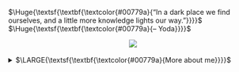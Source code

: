 <!--
Hello developer, in this readme you will find a simple html tag used to insert images and links. For the text, Latex text marking and editing was used, If you access it on a cell phone you will see that the text is extended, however, to work better on computer screens, the text was configured (cropped) to appear better on larger screens. Gihub's Markdown accepts the Latex text editor syntax, which made it possible to make the text blue, symbolizing the color of the Blue Lightsaber, one of the most predominant colors, blue sabers are the most common throughout the Jedi Order. Its color signifies righteousness and bravery, as well as the user's strong “spiritual alignment” with the crystal.

 If you are here and can contribute in a better way, Feel free and to let me know, and if you like the idea, share it with your friends!

                                                           A strong hug

-->

<!--Quote from Master Yoda-->
$\Huge{\textsf{\textbf{\textcolor{#00779a}{“In a dark place we find ourselves, and a little more knowledge lights our way.”}}}}$ 
$\Huge{\textsf{\textbf{\textcolor{#00779a}{– Yoda}}}}$

<!--My hystory in the starwars-->
<div align=center>
  <p>
    <img src="https://github.com/1993bio/1993bio/assets/63024586/1f61f043-ba08-4cb8-aed1-a9eeadd0e1d0" width="550">
  </p>
</div>

<!-- My github status
<div align=center>
<a href="https://github.com/1993bio">
<img height = 150em align="left" src="https://github-readme-stats.vercel.app/api? username=1993bio&theme=shadow_blue&border_radius=4.5&show_icons=true&include_all_commits=true&count_private=true"/>
<img height = 150em align="rihgt" src="https://github-readme-stats.vercel.app/api/top-langs/?username=1993bio&layout=compact&theme=shadow_blue&border_radius=1.5&show_icons=true&langs_count=8&card_width=110"/>
</div>
-->

<!-- More details tab-->
<details>
  <summary>$\LARGE{\textsf{\textbf{\textcolor{#00779a}{More about me}}}}$</summary> 
  
<p></p>

<!-- My bio and career, written in latex -->
:mortar_board: $\normalsize{\textsf{\textbf{\textcolor{#00779a}{I am 30 years old, I have a degree in biology and a master's degree in genetics with an emphasis on bioinformatics.}}}}$ $\normalsize{\textsf{\textbf{\textcolor{#00779a}{Throughout my degree in biology I was involved in genomic data analysis and statistics.}}}}$
$\normalsize{\textsf{\textbf{\textcolor{#00779a}{In my Undergraduate thesis I worked on the development of machine learning models applied to the medical diagnosis of}}}}$
$\normalsize{\textsf{\textbf{\textcolor{#00779a}{various diseases. During my master's degree I was involved in mutation analysis and transcriptomic data, where I was able}}}}$ $\normalsize{\textsf{\textbf{\textcolor{#00779a}{to develop my skills in data science}}}}$ 

<p></p>

:penguin: $\normalsize{\textsf{\textbf{\textcolor{#00779a}{I started programming at a very young age during high school, when I began exploring Linux systems in a technical}}}}$
$\normalsize{\textsf{\textbf{\textcolor{#00779a}{course. Since then I've been improving my knowledge and applying it to real-life problems.}}}}$

<p></p>

:computer: $\normalsize{\textsf{\textbf{\textcolor{#00779a}{I am currently developing web systems for personal projects that were shelved and other colabs as a freelancer.}}}}$
$\normalsize{\textsf{\textbf{\textcolor{#00779a}{I am also planning the material for a book I'm writing about autonomous processes in bioinformatics routines.}}}}$

<p></p>

##
<!--My skills img-->
$\LARGE{\textsf{\textbf{\textcolor{#00779a}{My technical skills}}}}$
<div style="display: inline_block"><br>
  <img align="center" alt="Andre-Python" height="30" width="40" src="https://raw.githubusercontent.com/devicons/devicon/master/icons/python/python-original.svg">
  <img align="center" alt="Andre-Django" height="30" width="40" src="https://raw.githubusercontent.com/devicons/devicon/master/icons/django/django-plain.svg">
  <img align="center" alt="Andre-Js" height="30" width="40" src="https://raw.githubusercontent.com/devicons/devicon/master/icons/javascript/javascript-plain.svg">
  <img align="center" alt="Andre-Ts" height="30" width="40" src="https://raw.githubusercontent.com/devicons/devicon/master/icons/typescript/typescript-plain.svg">
  <img align="center" alt="Andre-React" height="30" width="40" src="https://raw.githubusercontent.com/devicons/devicon/master/icons/react/react-original.svg">
  <img align="center" alt="Andre-Node" height="30" width="40" src="https://raw.githubusercontent.com/devicons/devicon/master/icons/nodejs/nodejs-original.svg">
  <img align="center" alt="Andre-HTML" height="30" width="40" src="https://raw.githubusercontent.com/devicons/devicon/master/icons/html5/html5-original.svg">
  <img align="center" alt="Andre-CSS" height="30" width="40" src="https://raw.githubusercontent.com/devicons/devicon/master/icons/css3/css3-original.svg">
  <img align="center" alt="Andre-BS" height="30" width="40" src="https://raw.githubusercontent.com/devicons/devicon/master/icons/bootstrap/bootstrap-plain.svg">
  <img align="center" alt="Andre-jupyter" height="30" width="40" src="https://raw.githubusercontent.com/devicons/devicon/master/icons/jupyter/jupyter-original-wordmark.svg">
  <img align="center" alt="Andre-TUX_Linux" height="30" width="40" src="https://raw.githubusercontent.com/devicons/devicon/master/icons/linux/linux-original.svg">
  <img align="center" alt="Andre-MATLAB" height="30" width="40" src="https://raw.githubusercontent.com/devicons/devicon/master/icons/matlab/matlab-original.svg">
  <img align="center" alt="Andre-MySQL" height="30" width="40" src="https://raw.githubusercontent.com/devicons/devicon/master/icons/mysql/mysql-original.svg">
  <img align="center" alt="Andre-numpy" height="30" width="40" src="https://raw.githubusercontent.com/devicons/devicon/master/icons/numpy/numpy-original.svg">
  <img align="center" alt="Andre-pandas" height="30" width="40" src="https://raw.githubusercontent.com/devicons/devicon/master/icons/pandas/pandas-original.svg">
  <img align="center" alt="Andre-R" height="30" width="40" src="https://raw.githubusercontent.com/devicons/devicon/master/icons/r/r-original.svg">
</div>

<p></p>

##
<!--Soft skills-->
$\LARGE{\textsf{\textbf{\textcolor{#00779a}{Soft skills}}}}$

$\normalsize{\textsf{\textbf{\textcolor{#00779a}{Find it out!}}}}$

##
<!--My contact-->
$\Huge{\textsf{\textbf{\textcolor{#00779a}{Contact me}}}}$

<div>
  <a href = "https://www.linkedin.com/in/andr%C3%A9-luiz-caliari-b34981195/">
  <img align="center" alt="Andre-social_media" height="30" width="40" src="https://raw.githubusercontent.com/devicons/devicon/master/icons/linkedin/linkedin-original.svg">
</div>

##

<!--My final text-->
$\Huge{\textsf{\textbf{\textcolor{#00779a}{– Always be on the right side of the Force}}}}$
